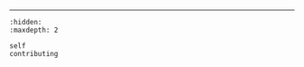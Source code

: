 ```{include} ./README.md

````

---------

```{toctree}
:hidden:
:maxdepth: 2

self
contributing
```
